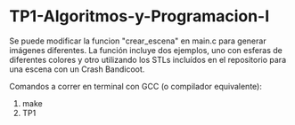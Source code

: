 # TP1-Algoritmos-y-Programacion-I

Se puede modificar la funcion "crear_escena" en main.c para generar imágenes diferentes. La función incluye dos ejemplos, 
uno con esferas de diferentes colores y otro utilizando los STLs incluídos en el repositorio para una escena con un Crash Bandicoot.

Comandos a correr en terminal con GCC (o compilador equivalente):
1. make
2. TP1 
